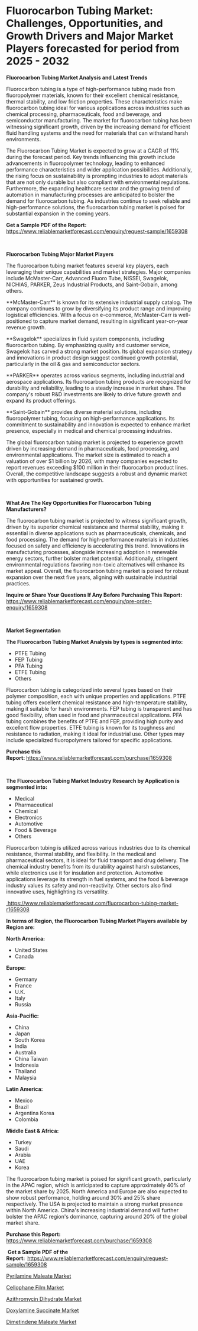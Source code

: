 <p><h1>Fluorocarbon Tubing Market: Challenges, Opportunities, and Growth Drivers and Major Market Players forecasted for period from 2025 - 2032</h1></p><p><strong>Fluorocarbon Tubing Market Analysis and Latest Trends</strong></p>
<p><p>Fluorocarbon tubing is a type of high-performance tubing made from fluoropolymer materials, known for their excellent chemical resistance, thermal stability, and low friction properties. These characteristics make fluorocarbon tubing ideal for various applications across industries such as chemical processing, pharmaceuticals, food and beverage, and semiconductor manufacturing. The market for fluorocarbon tubing has been witnessing significant growth, driven by the increasing demand for efficient fluid handling systems and the need for materials that can withstand harsh environments.</p><p>The Fluorocarbon Tubing Market is expected to grow at a CAGR of 11% during the forecast period. Key trends influencing this growth include advancements in fluoropolymer technology, leading to enhanced performance characteristics and wider application possibilities. Additionally, the rising focus on sustainability is prompting industries to adopt materials that are not only durable but also compliant with environmental regulations. Furthermore, the expanding healthcare sector and the growing trend of automation in manufacturing processes are anticipated to bolster the demand for fluorocarbon tubing. As industries continue to seek reliable and high-performance solutions, the fluorocarbon tubing market is poised for substantial expansion in the coming years.</p></p>
<p><strong>Get a Sample PDF of the Report:&nbsp;</strong> <a href="https://www.reliablemarketforecast.com/enquiry/request-sample/1659308?utm_campaign=1903&utm_medium=2&utm_source=Github&utm_content=ia&utm_term=31032025&utm_id=fluorocarbon-tubing">https://www.reliablemarketforecast.com/enquiry/request-sample/1659308</a></p>
<p>&nbsp;</p>
<p><strong>Fluorocarbon Tubing Major Market Players</strong></p>
<p><p>The fluorocarbon tubing market features several key players, each leveraging their unique capabilities and market strategies. Major companies include McMaster-Carr, Advanced Fluoro Tube, NISSEI, Swagelok, NICHIAS, PARKER, Zeus Industrial Products, and Saint-Gobain, among others.</p><p>**McMaster-Carr** is known for its extensive industrial supply catalog. The company continues to grow by diversifying its product range and improving logistical efficiencies. With a focus on e-commerce, McMaster-Carr is well-positioned to capture market demand, resulting in significant year-on-year revenue growth.</p><p>**Swagelok** specializes in fluid system components, including fluorocarbon tubing. By emphasizing quality and customer service, Swagelok has carved a strong market position. Its global expansion strategy and innovations in product design suggest continued growth potential, particularly in the oil & gas and semiconductor sectors.</p><p>**PARKER** operates across various segments, including industrial and aerospace applications. Its fluorocarbon tubing products are recognized for durability and reliability, leading to a steady increase in market share. The company's robust R&D investments are likely to drive future growth and expand its product offerings.</p><p>**Saint-Gobain** provides diverse material solutions, including fluoropolymer tubing, focusing on high-performance applications. Its commitment to sustainability and innovation is expected to enhance market presence, especially in medical and chemical processing industries.</p><p>The global fluorocarbon tubing market is projected to experience growth driven by increasing demand in pharmaceuticals, food processing, and environmental applications. The market size is estimated to reach a valuation of over $1 billion by 2026, with many companies expected to report revenues exceeding $100 million in their fluorocarbon product lines. Overall, the competitive landscape suggests a robust and dynamic market with opportunities for sustained growth.</p></p>
<p>&nbsp;</p>
<p><strong>What Are The Key Opportunities For Fluorocarbon Tubing Manufacturers?</strong></p>
<p><p>The fluorocarbon tubing market is projected to witness significant growth, driven by its superior chemical resistance and thermal stability, making it essential in diverse applications such as pharmaceuticals, chemicals, and food processing. The demand for high-performance materials in industries focused on safety and efficiency is accelerating this trend. Innovations in manufacturing processes, alongside increasing adoption in renewable energy sectors, further bolster market potential. Additionally, stringent environmental regulations favoring non-toxic alternatives will enhance its market appeal. Overall, the fluorocarbon tubing market is poised for robust expansion over the next five years, aligning with sustainable industrial practices.</p></p>
<p><strong>Inquire or Share Your Questions If Any Before Purchasing This Report:</strong> <a href="https://www.reliablemarketforecast.com/enquiry/pre-order-enquiry/1659308?utm_campaign=1903&utm_medium=2&utm_source=Github&utm_content=ia&utm_term=31032025&utm_id=fluorocarbon-tubing">https://www.reliablemarketforecast.com/enquiry/pre-order-enquiry/1659308</a></p>
<p>&nbsp;</p>
<p><strong>Market Segmentation</strong></p>
<p><strong>The Fluorocarbon Tubing Market Analysis by types is segmented into:</strong></p>
<p><ul><li>PTFE Tubing</li><li>FEP Tubing</li><li>PFA Tubing</li><li>ETFE Tubing</li><li>Others</li></ul></p>
<p><p>Fluorocarbon tubing is categorized into several types based on their polymer composition, each with unique properties and applications. PTFE tubing offers excellent chemical resistance and high-temperature stability, making it suitable for harsh environments. FEP tubing is transparent and has good flexibility, often used in food and pharmaceutical applications. PFA tubing combines the benefits of PTFE and FEP, providing high purity and excellent flow properties. ETFE tubing is known for its toughness and resistance to radiation, making it ideal for industrial use. Other types may include specialized fluoropolymers tailored for specific applications.</p></p>
<p><strong>Purchase this Report:&nbsp;</strong><a href="https://www.reliablemarketforecast.com/purchase/1659308?utm_campaign=1903&utm_medium=2&utm_source=Github&utm_content=ia&utm_term=31032025&utm_id=fluorocarbon-tubing">https://www.reliablemarketforecast.com/purchase/1659308</a></p>
<p>&nbsp;</p>
<p><strong>The Fluorocarbon Tubing Market Industry Research by Application is segmented into:</strong></p>
<p><ul><li>Medical</li><li>Pharmaceutical</li><li>Chemical</li><li>Electronics</li><li>Automotive</li><li>Food & Beverage</li><li>Others</li></ul></p>
<p><p>Fluorocarbon tubing is utilized across various industries due to its chemical resistance, thermal stability, and flexibility. In the medical and pharmaceutical sectors, it is ideal for fluid transport and drug delivery. The chemical industry benefits from its durability against harsh substances, while electronics use it for insulation and protection. Automotive applications leverage its strength in fuel systems, and the food & beverage industry values its safety and non-reactivity. Other sectors also find innovative uses, highlighting its versatility.</p></p>
<p><a href="https://www.reliablemarketforecast.com/fluorocarbon-tubing-market-r1659308?utm_campaign=1903&utm_medium=2&utm_source=Github&utm_content=ia&utm_term=31032025&utm_id=fluorocarbon-tubing">&nbsp;https://www.reliablemarketforecast.com/fluorocarbon-tubing-market-r1659308</a></p>
<p><strong>In terms of Region, the Fluorocarbon Tubing Market Players available by Region are:</strong></p>
<p>
    <p> <strong> North America: </strong>
        <ul>
            <li>United States</li>
            <li>Canada</li>
        </ul>
        </p> 
    <p> <strong> Europe: </strong>
        <ul>
            <li>Germany</li>
            <li>France</li>
            <li>U.K.</li>
            <li>Italy</li>
            <li>Russia</li>
        </ul>
        </p> 
    <p> <strong> Asia-Pacific: </strong>
        <ul>
            <li>China</li>
            <li>Japan</li>
            <li>South Korea</li>
            <li>India</li>
            <li>Australia</li>
            <li>China Taiwan</li>
            <li>Indonesia</li>
            <li>Thailand</li>
            <li>Malaysia</li>
        </ul>
        </p> 
    <p> <strong> Latin America: </strong>
        <ul>
            <li>Mexico</li>
            <li>Brazil</li>
            <li>Argentina Korea</li>
            <li>Colombia</li>
        </ul>
        </p> 
    <p> <strong> Middle East & Africa: </strong>
        <ul>
            <li>Turkey</li>
            <li>Saudi</li>
            <li>Arabia</li>
            <li>UAE</li>
            <li>Korea</li>
        </ul>
    </p>
    </p>
<p><p>The fluorocarbon tubing market is poised for significant growth, particularly in the APAC region, which is anticipated to capture approximately 40% of the market share by 2025. North America and Europe are also expected to show robust performance, holding around 30% and 25% share respectively. The USA is projected to maintain a strong market presence within North America. China's increasing industrial demand will further bolster the APAC region's dominance, capturing around 20% of the global market share.</p></p>
<p><strong>Purchase this Report: </strong><a href="https://www.reliablemarketforecast.com/purchase/1659308?utm_campaign=1903&utm_medium=2&utm_source=Github&utm_content=ia&utm_term=31032025&utm_id=fluorocarbon-tubing">https://www.reliablemarketforecast.com/purchase/1659308</a></p>
<p>&nbsp;<strong>Get a Sample PDF of the Report:&nbsp;&nbsp;</strong><a href="https://www.reliablemarketforecast.com/enquiry/request-sample/1659308?utm_campaign=1903&utm_medium=2&utm_source=Github&utm_content=ia&utm_term=31032025&utm_id=fluorocarbon-tubing">https://www.reliablemarketforecast.com/enquiry/request-sample/1659308</a></p>
<p><strong></strong></p>
<p><p><a href="https://github.com/landtmman/Market-Research-Report-List-1/blob/main/pyrilamine-maleate-market.md?utm_campaign=1903&utm_medium=2&utm_source=Github&utm_content=ia&utm_term=31032025&utm_id=fluorocarbon-tubing">Pyrilamine Maleate Market</a></p><p><a href="https://github.com/djoeamakeh/Market-Research-Report-List-1/blob/main/cellophane-film-market.md?utm_campaign=1903&utm_medium=2&utm_source=Github&utm_content=ia&utm_term=31032025&utm_id=fluorocarbon-tubing">Cellophane Film Market</a></p><p><a href="https://github.com/keehnkaesssi/Market-Research-Report-List-1/blob/main/azithromycin-dihydrate-market.md?utm_campaign=1903&utm_medium=2&utm_source=Github&utm_content=ia&utm_term=31032025&utm_id=fluorocarbon-tubing">Azithromycin Dihydrate Market</a></p><p><a href="https://github.com/tigoryemm/Market-Research-Report-List-1/blob/main/doxylamine-succinate-market.md?utm_campaign=1903&utm_medium=2&utm_source=Github&utm_content=ia&utm_term=31032025&utm_id=fluorocarbon-tubing">Doxylamine Succinate Market</a></p><p><a href="https://github.com/viohlbrenksf/Market-Research-Report-List-1/blob/main/dimetindene-maleate-market.md?utm_campaign=1903&utm_medium=2&utm_source=Github&utm_content=ia&utm_term=31032025&utm_id=fluorocarbon-tubing">Dimetindene Maleate Market</a></p></p>